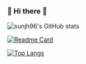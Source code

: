 ### 👋 Hi there 👋

<!--
**sunjh96/sunjh96** is a ✨ _special_ ✨ repository because its `README.md` (this file) appears on your GitHub profile.

Here are some ideas to get you started:

- 🔭 I’m currently working on ...
- 🌱 I’m currently learning ...
- 👯 I’m looking to collaborate on ...
- 🤔 I’m looking for help with ...
- 💬 Ask me about ...
- 📫 How to reach me: ...
- 😄 Pronouns: ...
- ⚡ Fun fact: ...
-->

![sunjh96's GitHub stats](https://github-readme-stats.vercel.app/api?username=sunjh96&show_icons=true&theme=dracula)

[![Readme Card](https://github-readme-stats.vercel.app/api/pin/?username=sunjh96&repo=sunjh96.github.io)](https://sunjh96.github.io/)

[![Top Langs](https://github-readme-stats.vercel.app/api/top-langs/?username=sunjh96&layout=compact)](https://github.com/sunjh96/github-readme-stats)
